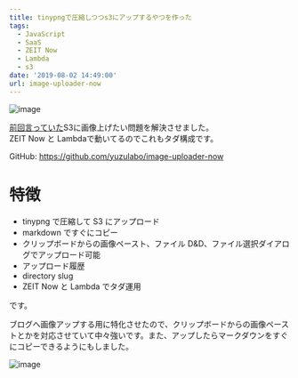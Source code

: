 ```yaml
---
title: tinypngで圧縮しつつs3にアップするやつを作った
tags:
  - JavaScript
  - SaaS
  - ZEIT Now
  - Lambda
  - s3
date: '2019-08-02 14:49:00'
url: image-uploader-now
---
```

![image](https://files-blog.nzws.me/image-uploader-now/pf5p4rfh36.png)

[前回言っていた](https://blog.nzws.me/2019/07/tuyoi-netlify-cms/)S3に画像上げたい問題を解決させました。  
ZEIT Now と Lambdaで動いてるのでこれもタダ構成です。

GitHub: https://github.com/yuzulabo/image-uploader-now

# 特徴

- tinypng で圧縮して S3 にアップロード
- markdown ですぐにコピー
- クリップボードからの画像ペースト、ファイル D&D、ファイル選択ダイアログでアップロード可能
- アップロード履歴
- directory slug
- ZEIT Now と Lambda でタダ運用

です。

ブログへ画像アップする用に特化させたので、クリップボードからの画像ペーストとかを対応させていて中々強いです。また、アップしたらマークダウンをすぐにコピーできるようにもしました。

![image](https://files-blog-nzws-me.sgp1.digitaloceanspaces.com/image-uploader-now/2019-08-02_14-36-36.gif)
